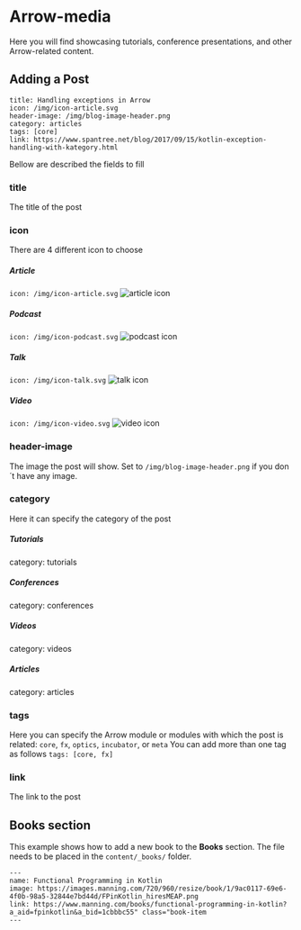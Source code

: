 # Arrow-media

Here you will find showcasing tutorials, conference presentations, and other Arrow-related content.

## Adding a Post

```
title: Handling exceptions in Arrow
icon: /img/icon-article.svg
header-image: /img/blog-image-header.png
category: articles
tags: [core]
link: https://www.spantree.net/blog/2017/09/15/kotlin-exception-handling-with-kategory.html
```
Bellow are described the fields to fill

### title
The title of the post
### icon
There are 4 different icon to choose
##### Article
`icon: /img/icon-article.svg`
![article icon](/img/icon/icon-article.png)
##### Podcast
`icon: /img/icon-podcast.svg`
![podcast icon](/img/icon/icon-podcast.png)
##### Talk
`icon: /img/icon-talk.svg`
![talk icon](/img/icon/icon-talk.png)
##### Video
`icon: /img/icon-video.svg`
![video icon](/img/icon/icon-video.png)

### header-image
The image the post will show.
Set to `/img/blog-image-header.png` if you don´t have any image.
### category
Here it can specify the category of the post
##### Tutorials
category: tutorials
##### Conferences
category: conferences
##### Videos
category: videos
##### Articles
category: articles
### tags
Here you can specify the Arrow module or modules with which the post is related: `core`, `fx`, `optics`, `incubator`, or `meta`
You can add more than one tag as follows
`tags: [core, fx]`
### link
The link to the post


## Books section
This example shows how to add a new book to the **Books** section.
The file needs to be placed in the `content/_books/` folder.

```
---
name: Functional Programming in Kotlin
image: https://images.manning.com/720/960/resize/book/1/9ac0117-69e6-4f0b-98a5-32844e7bd44d/FPinKotlin_hiresMEAP.png
link: https://www.manning.com/books/functional-programming-in-kotlin?a_aid=fpinkotlin&a_bid=1cbbbc55" class="book-item
---
```
